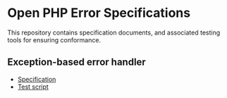 # Open PHP Error Specifications

This repository contains specification documents, and associated testing tools
for ensuring conformance.

## Exception-based error handler

- [Specification](exception-based-error-handler.md)
- [Test script](test/exception-based-error-handler)

